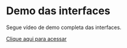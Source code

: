 # Demo das interfaces

Segue vídeo de demo completa das interfaces. 

<a href="https://www.youtube.com/watch?v=cuoGWM1La7A">Clique aqui para acessar</a>
